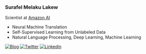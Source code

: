 ### Surafel Melaku Lakew


Scientist at [Amazon AI](https://aws.amazon.com/ai) 


- Neural Machine Translation
- Self-Supervised Learning from Unlabeled Data
- Natural Language Processing, Deep Learning, Machine Learning


<!--
Further backgournd, recent updates, and social presence

[![Amazon AI](https://img.shields.io/badge/AmazonAI-black?style=flat-square&logo=Amazon-AWS&logoColor=white&link=https://www.)](https://www.)
-->


[![Blog](https://img.shields.io/badge/Blog-SurafelML-Black?style=flat-square&logo=&link=https://surafelml.github.io)](https://surafelml.github.io)
[![Twitter](https://img.shields.io/badge/Twitter-Profile-black?style=flat-square&logo=twitter&link=https://twitter.com/surafelml)](https://twitter.com/surafelml)
[![Linkedin](https://img.shields.io/badge/Linkedin-Profile-black?style=flat-square&logo=Linkedin&logoColor=white&link=https://www.linkedin.com/in/surafelml/)](https://www.linkedin.com/in/surafelml/)